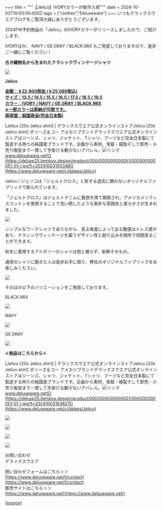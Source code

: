 +++
title = """【Jelico】IVORYカラーが新作入荷"""
date = 2024-10-03T10:00:00.000Z
tags = ["clothes","Deluxeware"]
+++
いつもデラックスウエアブログをご覧頂き誠にありがとうございます。

2024FW予約商品の「Jelico」のIVORYカラーがリリースしましたので、ご紹介します。

IVORYほか、 NAVY / GE.GRAY / BLACK.MIX もご用意しておりますので、是非ご一緒にご覧ください！

**古き織物名から生まれたクラシックヴィンテージシャツ**

**[![](https://stat.ameba.jp/user_images/20241003/16/deluxeware/13/f9/j/o1126150015493623929.jpg)](https://stat.ameba.jp/user_images/20241003/16/deluxeware/13/f9/j/o1126150015493623929.jpg)**

**Jelico**

**[金額：￥22,800税抜 (￥25,080税込)](https://www.deluxeware.net/c/dalees/Jelico)  
[サイズ：13.5 / 14.5 / 15.5 / 16.5 / 17.5 / 18.5 / 19.5](https://www.deluxeware.net/c/dalees/Jelico)  
[カラー：IVORY / NAVY / GE.GRAY / BLACK.MIX](https://www.deluxeware.net/c/dalees/Jelico)  
[※一部カラーは即納が可能です。](https://www.deluxeware.net/c/dalees/Jelico)  
[原産国：純国産品(完全日本製)](https://www.deluxeware.net/c/dalees/Jelico)**

[Jelico \[20s Jelico shirt\] | デラックスウエア公式オンラインストアJelico \[20s Jelico shirt\] ダリーズ＆コー アメカジブランドデラックスウエア公式オンラインストアはジーンズ、シャツ、ジャケット、Tシャツ、ブーツなど完全日本製にて製造する拘りの純国産ブランドです。企画から素材、型紙・縫製そして卸売・小売り販促まで一貫して手掛ける数少ないアパレル。![リンク](https://c.stat100.ameba.jp/ameblo/symbols/v3.20.0/svg/gray/editor_link.svg)www.deluxeware.net![](https://deluxe25.itembox.design/product/000/000000000051/000000000051-01-l.jpg?t=20241003100348)](https://www.deluxeware.net/c/dalees/Jelico)

Jelico / ジェリコは「ジェルトクロス」と称する過去に類のないオリジナルファブリックで創られています。

「ジェルトクロス」はジェルトデニムに着想を得て開発され、アメリカメンフィスコットンを使用することで洗い晒したような素朴な雰囲気と柔らかさが生まれました。

![](https://deluxe25.itembox.design/product/000/000000000051/000000000051-08-l.jpg?t=20241003100348)

シンプルなワークシャツでありながら、見る角度によって出る艶感はドレス感があり、クラシックヴィンテージを謳うデザイン性と創り込みを随所で垣間見ることができます。

秋冬に着用するアイボリーのシャツは他と被らず、新鮮そのもの。

通常のシャツに飽きた人は是非お手に取り、弊社のオリジナルファブリックをお楽しみください。

![](https://deluxe25.itembox.design/product/000/000000000051/000000000051-23-l.jpg?t=20241003100348)

そのほか以下のバリエーションをご用意しております。

BLACK.MIX

![](https://deluxe25.itembox.design/product/000/000000000051/000000000051-06-l.jpg?t=20241003163827)

NAVY

![](https://deluxe25.itembox.design/product/000/000000000051/000000000051-04-l.jpg?t=20241003163827)

GE.GRAY

  

[![](https://stat.ameba.jp/user_images/20241003/19/deluxeware/a4/c3/j/o1080106215493687307.jpg)](https://stat.ameba.jp/user_images/20241003/19/deluxeware/a4/c3/j/o1080106215493687307.jpg)

  

**↓商品はこちらから↓**

[Jelico \[20s Jelico shirt\] | デラックスウエア公式オンラインストアJelico \[20s Jelico shirt\] ダリーズ＆コー アメカジブランドデラックスウエア公式オンラインストアはジーンズ、シャツ、ジャケット、Tシャツ、ブーツなど完全日本製にて製造する拘りの純国産ブランドです。企画から素材、型紙・縫製そして卸売・小売り販促まで一貫して手掛ける数少ないアパレル。![リンク](https://c.stat100.ameba.jp/ameblo/symbols/v3.20.0/svg/gray/editor_link.svg)www.deluxeware.net![](https://deluxe25.itembox.design/product/000/000000000051/000000000051-01-l.jpg?t=20241003163827)](https://www.deluxeware.net/c/dalees/Jelico)

[![](https://stat.ameba.jp/user_images/20240614/12/deluxeware/fb/b4/j/o0800026015451324172.jpg?caw=800)](https://www.deluxeware.net/c/2024FWreserveall)

[![](https://stat.ameba.jp/user_images/20240315/15/deluxeware/04/7f/j/o0800026015413271803.jpg?caw=800)](https://www.instagram.com/deluxeware/?hl=ja)

[![](https://stat.ameba.jp/user_images/20220415/12/deluxeware/3b/ce/j/o0800026015103175481.jpg?caw=800)](https://www.deluxeware.net/f/headstore)

[![](https://stat.ameba.jp/user_images/20220415/12/deluxeware/d7/c6/j/o0800026015103175487.jpg?caw=800)](https://www.deluxeware.net/)

お問い合わせ  
デラックスウエア

問い合わせフォームはこちら＞＞  
[https://www.deluxeware.net/f/contact](https://www.deluxeware.net/f/contact)  
販売サイトはこちら＞＞  
[https://www.deluxeware.net](https://www.deluxeware.net/)

[[source]](https://ameblo.jp/deluxeware/entry-12869849714.html)
